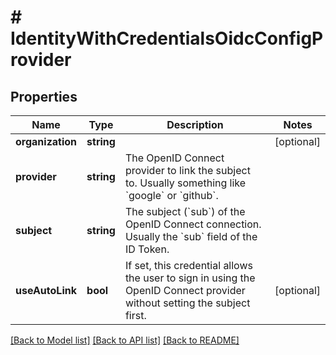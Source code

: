 # # IdentityWithCredentialsOidcConfigProvider

## Properties

Name | Type | Description | Notes
------------ | ------------- | ------------- | -------------
**organization** | **string** |  | [optional]
**provider** | **string** | The OpenID Connect provider to link the subject to. Usually something like &#x60;google&#x60; or &#x60;github&#x60;. |
**subject** | **string** | The subject (&#x60;sub&#x60;) of the OpenID Connect connection. Usually the &#x60;sub&#x60; field of the ID Token. |
**useAutoLink** | **bool** | If set, this credential allows the user to sign in using the OpenID Connect provider without setting the subject first. | [optional]

[[Back to Model list]](../../README.md#models) [[Back to API list]](../../README.md#endpoints) [[Back to README]](../../README.md)
